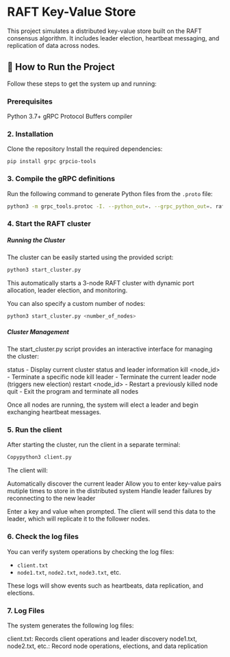 # RAFT Key-Value Store

This project simulates a distributed key-value store built on the RAFT consensus algorithm. It includes leader election, heartbeat messaging, and replication of data across nodes.

## 🚀 How to Run the Project

Follow these steps to get the system up and running:

### Prerequisites

Python 3.7+
gRPC
Protocol Buffers compiler

### 2. Installation

Clone the repository
Install the required dependencies:

```
pip install grpc grpcio-tools
```

### 3. Compile the gRPC definitions

Run the following command to generate Python files from the `.proto` file:

```bash
python3 -m grpc_tools.protoc -I. --python_out=. --grpc_python_out=. raft.proto
```

### 4. Start the RAFT cluster

##### Running the Cluster
The cluster can be easily started using the provided script:

```bash
python3 start_cluster.py
```

This automatically starts a 3-node RAFT cluster with dynamic port allocation, leader election, and monitoring.

You can also specify a custom number of nodes:

```bash
python3 start_cluster.py <number_of_nodes>
```

##### Cluster Management

The start_cluster.py script provides an interactive interface for managing the cluster:

status - Display current cluster status and leader information
kill <node_id> - Terminate a specific node
kill leader - Terminate the current leader node (triggers new election)
restart <node_id> - Restart a previously killed node
quit - Exit the program and terminate all nodes

Once all nodes are running, the system will elect a leader and begin exchanging heartbeat messages.

### 5. Run the client

After starting the cluster, run the client in a separate terminal:

```bash
Copypython3 client.py
```
The client will:

Automatically discover the current leader
Allow you to enter key-value pairs mutiple times to store in the distributed system
Handle leader failures by reconnecting to the new leader

Enter a key and value when prompted. The client will send this data to the leader, which will replicate it to the follower nodes.

### 6. Check the log files

You can verify system operations by checking the log files:

- `client.txt`
- `node1.txt`, `node2.txt`, `node3.txt`, etc.

These logs will show events such as heartbeats, data replication, and elections.

### 7. Log Files
The system generates the following log files:

client.txt: Records client operations and leader discovery
node1.txt, node2.txt, etc.: Record node operations, elections, and data replication